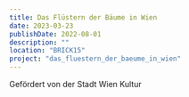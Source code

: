 ```yaml
---
title: Das Flüstern der Bäume in Wien
date: 2023-03-23
publishDate: 2022-08-01
description: ""
location: "BRICK15" 
project: "das_fluestern_der_baeume_in_wien"
---
```

Gefördert von der Stadt Wien Kultur


